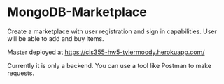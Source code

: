 # MongoDB-Marketplace
Create a marketplace with user registration and sign in capabilities. User will be able to add and buy items.

Master deployed at https://cis355-hw5-tylermoody.herokuapp.com/

Currently it is only a backend. You can use a tool like Postman to make requests.
